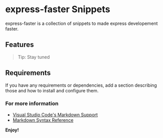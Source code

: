 # express-faster Snippets

express-faster is a collection of snippets to made express developement faster.

## Features

> Tip: Stay tuned

## Requirements

If you have any requirements or dependencies, add a section describing those and how to install and configure them.

### For more information

* [Visual Studio Code's Markdown Support](http://code.visualstudio.com/docs/languages/markdown)
* [Markdown Syntax Reference](https://help.github.com/articles/markdown-basics/)

**Enjoy!**
